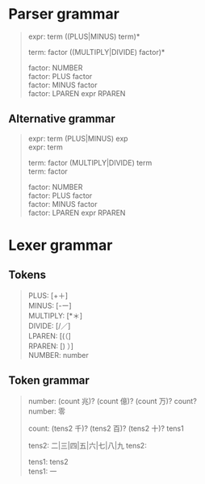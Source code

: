 # Parser grammar
> expr: term ((PLUS|MINUS) term)*  
>
> term: factor ((MULTIPLY|DIVIDE) factor)*  
>
> factor: NUMBER  
> factor: PLUS factor  
> factor: MINUS factor  
> factor: LPAREN expr RPAREN


## Alternative grammar
> expr: term (PLUS|MINUS) exp  
> expr: term  
> 
> term: factor (MULTIPLY|DIVIDE) term  
> term: factor  
> 
> factor: NUMBER  
> factor: PLUS factor  
> factor: MINUS factor  
> factor: LPAREN expr RPAREN  

# Lexer grammar
## Tokens
> PLUS: [+＋]  
> MINUS: [-ー]  
> MULTIPLY: [*＊]  
> DIVIDE: [/／]  
> LPAREN: [(（]  
> RPAREN: [) ）]  
> NUMBER: number

## Token grammar
> number: (count 兆)? (count 億)? (count 万)? count?  
> number: 零  
> 
> count: (tens2 千)? (tens2 百)? (tens2 十)? tens1  
>
> tens2: 二|三|四|五|六|七|八|九
> tens2: 
>
> tens1: tens2  
> tens1: 一  
